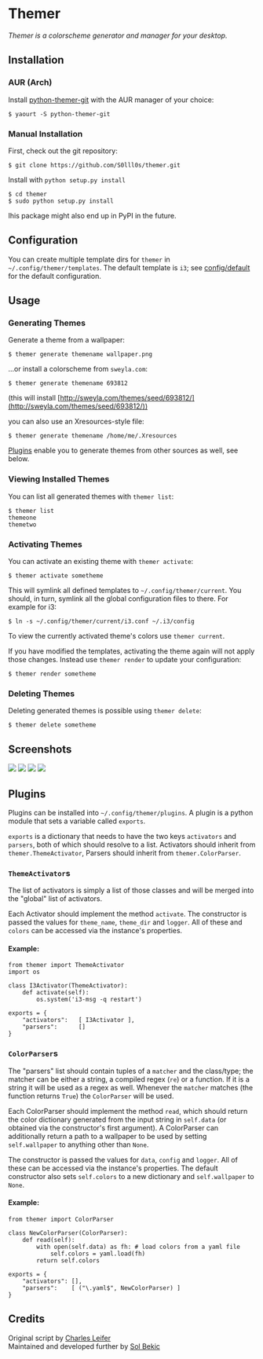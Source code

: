 Themer
======

*Themer is a colorscheme generator and manager for your desktop.*

Installation
------------

### AUR (Arch)

Install [python-themer-git](https://aur.archlinux.org/packages/python-themer-git/) with the AUR manager of your choice:

    $ yaourt -S python-themer-git

### Manual Installation

First, check out the git repository:

    $ git clone https://github.com/S0lll0s/themer.git

Install with `python setup.py install`

    $ cd themer
    $ sudo python setup.py install

Ihis package might also end up in PyPI in the future.

Configuration
-------------

You can create multiple template dirs for `themer` in `~/.config/themer/templates`.
The default template is `i3`; see [config/default](config/default) for the default configuration.


Usage
-----

### Generating Themes

Generate a theme from a wallpaper:

    $ themer generate themename wallpaper.png

...or install a colorscheme from `sweyla.com`:
 
    $ themer generate themename 693812

(this will install [http://sweyla.com/themes/seed/693812/](http://sweyla.com/themes/seed/693812/))

you can also use an Xresources-style file:

    $ themer generate themename /home/me/.Xresources

[Plugins](#plugins) enable you to generate themes from other sources as well, see below.

### Viewing Installed Themes

You can list all generated themes with `themer list`:

    $ themer list
    themeone
    themetwo

### Activating Themes

You can activate an existing theme with `themer activate`:

    $ themer activate sometheme

This will symlink all defined templates to `~/.config/themer/current`. You should, in turn, symlink all the global configuration files to there. For example for i3:

    $ ln -s ~/.config/themer/current/i3.conf ~/.i3/config

To view the currently activated theme's colors use `themer current`.

If you have modified the templates, activating the theme again will not apply those changes. Instead
use `themer render` to update your configuration:

    $ themer render sometheme

### Deleting Themes

Deleting generated themes is possible using `themer delete`:

    $ themer delete sometheme

Screenshots
-----------

![](http://media.charlesleifer.com/blog/photos/candybean.png)
![](http://media.charlesleifer.com/blog/photos/bloom.png)
![](http://media.charlesleifer.com/blog/photos/waves.png)
![](http://media.charlesleifer.com/blog/photos/waves2.png)

Plugins
-------

Plugins can be installed into `~/.config/themer/plugins`. A plugin is a python module that sets a variable called `exports`.

`exports` is a dictionary that needs to have the two keys `activators` and `parsers`, both of which should resolve to a list. Activators should inherit from `themer.ThemeActivator`, Parsers should inherit from `themer.ColorParser`.

### `ThemeActivator`s
The list of activators is simply a list of those classes and will be merged into the "global" list of activators.

Each Activator should implement the method `activate`.
The constructor is passed the values for `theme_name`, `theme_dir` and `logger`.
All of these and `colors` can be accessed via the instance's properties.

#### Example:

    from themer import ThemeActivator
    import os
    
    class I3Activator(ThemeActivator):
        def activate(self):
            os.system('i3-msg -q restart')
    
    exports = {
        "activators":   [ I3Activator ],
        "parsers":      []
    }

### `ColorParser`s
The "parsers" list should contain tuples of a `matcher` and the class/type; the matcher can be either a string, a compiled regex (`re`) or a function. If it is a string it will be used as a regex as well. Whenever the `matcher` matches (the function returns `True`) the `ColorParser` will be used.

Each ColorParser should implement the method `read`, which should return the color dictionary generated from the input string in `self.data` (or obtained via the constructor's first argument).
A ColorParser can additionally return a path to a wallpaper to be used by setting `self.wallpaper` to anything other than `None`.

The constructor is passed the values for `data`, `config` and `logger`.
All of these can be accessed via the instance's properties.
The default constructor also sets `self.colors` to a new dictionary and `self.wallpaper` to `None`.

#### Example:

    from themer import ColorParser

    class NewColorParser(ColorParser):
        def read(self):
            with open(self.data) as fh: # load colors from a yaml file
                self.colors = yaml.load(fh)
            return self.colors

    exports = {
        "activators": [],
        "parsers":    [ ("\.yaml$", NewColorParser) ]
    }

Credits
-------

Original script by [Charles Leifer](https://github.com/coleifer)  
Maintained and developed further by [Sol Bekic](https://github.com/S0lll0s)
